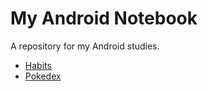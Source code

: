 # My Android Notebook
A repository for my Android studies.

- [Habits](./habits)
- [Pokedex](./pokedex/)